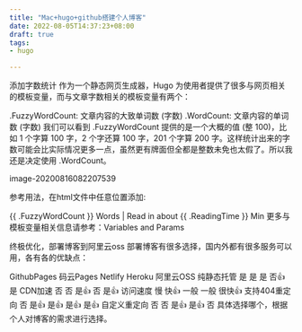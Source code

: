 ```yaml
---
title: "Mac+hugo+github搭建个人博客"
date: 2022-08-05T14:37:23+08:00
draft: true
tags:
- hugo

---
```


添加字数统计
作为一个静态网页生成器，Hugo 为使用者提供了很多与网页相关的模板变量，而与文章字数相关的模板变量有两个：

.FuzzyWordCount: 文章内容的大致单词数 (字数)
.WordCount: 文章内容的单词数 (字数)
我们可以看到 .FuzzyWordCount 提供的是一个大概的值 (整 100)，比如 1 个字算 100 字，2 个字还算 100 字，201 个字算 200 字。这样统计出来的字数可能会比实际情况更多一点，虽然更有牌面但全都是整数未免也太假了。所以我还是决定使用 .WordCount。

image-20200816082207539

参考用法，在html文件中任意位置添加:

{{ .FuzzyWordCount }} Words | Read in about {{ .ReadingTime }} Min
更多与模板变量相关信息请参考：Variables and Params

终极优化，部署博客到阿里云oss
部署博客有很多选择，国内外都有很多服务可以用，各有各的优缺点：

GithubPages	码云Pages	Netlify	Heroku	阿里云OSS
纯静态托管	是	是	是	否👍	是
CDN加速	否	否	是👍	否	是👍
访问速度	慢	快👍	一般	一般	很快👍
支持404重定向	否	是👍	是👍	是👍	是👍
自定义重定向	否	否	是👍	是👍	否
具体选择哪个，根据个人对博客的需求进行选择。